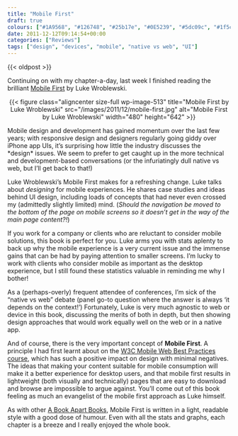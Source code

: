 ```yaml
---
title: "Mobile First"
draft: true
colours: ["#1A9568", "#126748", "#25b17e", "#0E5239", "#5dc09c", "#1f5c45", "#60d2b3"]
date: 2011-12-12T09:14:54+00:00
categories: ["Reviews"]
tags: ["design", "devices", "mobile", "native vs web", "UI"]
---
```


{{< oldpost >}}

Continuing on with my chapter-a-day, last week I finished reading the brilliant [Mobile First](http://www.abookapart.com/products/mobile-first "Mobile First on A Book Apart") by Luke Wroblewski.

<p style="text-align: center;">{{< figure class="aligncenter size-full wp-image-513" title="Mobile First by Luke Wroblewski" src="/images/2011/12/mobile-first.jpg" alt="Mobile First by Luke Wroblewski" width="480" height="642" >}}</p>
Mobile design and development has gained momentum over the last few years; with responsive design and designers regularly going giddy over iPhone app UIs, it’s surprising how little the industry discusses the *design* issues. We seem to prefer to get caught up in the more technical and development-based conversations (or the infuriatingly dull native vs web, but I’ll get back to that!)

Luke Wroblewski’s Mobile First makes for a refreshing change. Luke talks about *designing* for mobile experiences. He shares case studies and ideas behind UI design, including loads of concepts that had never even crossed my (admittedly slightly limited) mind. (*Should the navigation be moved to the bottom of the page on mobile screens so it doesn’t get in the way of the main page content?!*)

If you work for a company or clients who are reluctant to consider mobile solutions, this book is perfect for you. Luke arms you with stats aplenty to back up why the mobile experience is a very current issue and the immense gains that can be had by paying attention to smaller screens. I’m lucky to work with clients who consider mobile as important as the desktop experience, but I still found these statistics valuable in reminding me why I bother!

As a (perhaps-overly) frequent attendee of conferences, I’m sick of the “native vs web” debate (panel go-to question where the answer is always ‘it depends on the context!’) Fortunately, Luke is very much agnostic to web or device in this book, discussing the merits of both in depth, but then showing design approaches that would work equally well on the web or in a native app.

And of course, there is the very important concept of **Mobile First**. A principle I had first learnt about on the [W3C Mobile Web Best Practices course](http://www.w3.org/Mobile/training/MobiWeb108/ "Introduction to W3C Mobile Web and Application Best Practices by the W3C"), which has such a positive impact on design with minimal negatives. The ideas that making your content suitable for mobile consumption will make it a better experience for desktop users, and that mobile first results in lightweight (both visually and technically) pages that are easy to download and browse are impossible to argue against. You’ll come out of this book feeling as much an evangelist of the mobile first approach as Luke himself.

As with other [A Book Apart Books](http://www.abookapart.com/ "A Book Apart"), Mobile First is written in a light, readable style with a good dose of humour. Even with all the stats and graphs, each chapter is a breeze and I really enjoyed the whole book.

	